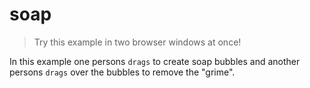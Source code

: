 # soap

> Try this example in two browser windows at once!

In this example one persons `drags` to create soap bubbles and another persons `drags` over the bubbles to remove the "grime".
